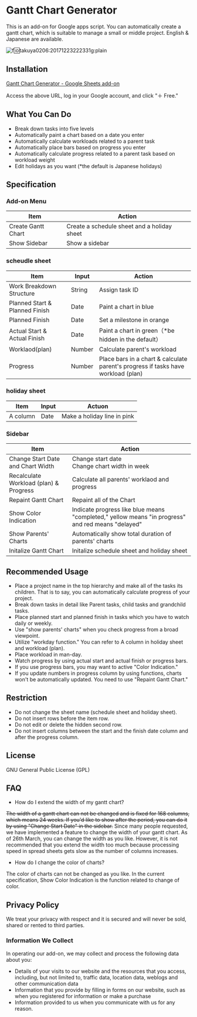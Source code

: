 
# Gantt Chart Generator
This is an add-on for Google apps script. You can automatically create a gantt chart, which is suitable to manage a small or middle project. English & Japanese are available.



![f:id:takuya0206:20171223222331g:plain](https://cdn-ak.f.st-hatena.com/images/fotolife/t/takuya0206/20171223/20171223222331.gif)


## Installation

[Gantt Chart Generator - Google Sheets add-on](https://chrome.google.com/webstore/detail/gantt-chart-generator/bnaicalmdphddkedcgchnfbjohmhdgni?utm_source=permalink)

Access the above URL, log in your Google account, and click "＋ Free."


## What You Can Do

* Break down tasks into five levels
* Automatically paint a chart based on a date you enter
* Automatically calculate workloads related to a parent task
* Automatically place bars based on progress you enter
* Automatically calculate progress related to a parent task based on workload weight
* Edit holidays as you want (*the default is Japanese holidays)


## Specification

### Add-on Menu

Item         | Action                     
---------- | -------------------------
Create Gantt Chart | Create a schedule sheet and a holiday sheet
Show Sidebar   | Show a sidebar                 

### scheudle sheet

Item           | Input  | Action                                    
------------ | --- | ----------------------------------------
Work Breakdown Structure    | String | Assign task ID                                   
Planned Start & Planned Finish | Date  | Paint a chart in blue                           
Planned Finish         | Date  | Set a milestone in orange                        
Actual Start & Actual Finish | Date  | Paint a chart in green（*be hidden in the default）                
Worklaod(plan)        | Number  | Calculate parent's workload                               
Progress           | Number  | Place bars in a chart & calculate parent's progress if tasks have workload (plan)  


### holiday sheet

Item | Input | Actuon               
-- | -- | -------------------
A column | Date | Make a holiday line in pink

### Sidebar

Item           | Action                      
------------ | --------------------------
Change Start Date and Chart Width       | Change start date<br />Change chart width in week
Recalculate Workload (plan) & Progress | Calculate all parents' worklaod and progress             
Repaint Gantt Chart | Repaint all of the Chart         
Show Color Indication      | Indicate progress like blue means "completed," yellow means "in progress" and red means "delayed"
Show Parents' Charts      | Automatically show total duration of parents' charts
Initalize Gantt Chart          | Initalize schedule sheet and holiday sheet

## Recommended Usage

* Place a project name in the top hierarchy and make all of the tasks its children. That is to say, you can automatically calculate progress of your project.
* Break down tasks in detail like Parent tasks, child tasks and grandchild tasks.
* Place planned start and planned finish in tasks which you have to watch daily or weekly.
* Use "show parents' charts" when you check progress from a broad viewpoint.
* Utilize "workday function." You can refer to A column in holiday sheet and workload (plan).
* Place workload in man-day.
* Watch progress by using actual start and actual finish or progress bars.
* If you use progress bars, you may want to active "Color Indication."
* If you update numbers in progress column by using functions, charts won't be automatically updated. You need to use "Repaint Gantt Chart."

## Restriction

* Do not change the sheet name (schedule sheet and holiday sheet).
* Do not insert rows before the item row.
* Do not edit or delete the hidden second row.
* Do not insert columns between the start and the finish date column and after the progress column.

## License
GNU General Public License (GPL)

## FAQ

 - How do I extend the width of my gantt chart?

~~The width of a gantt chart can not be changed and is fixed for 168 columns, which means 24 weeks. If you'd like to show after the period, you can do it by using "Change Start Date" in the sidebar.~~
Since many people requested, we have implemented a feature to change the width of your gantt chart. As of 26th March, you can change the width as you like. However, it is not recommended that you extend the width too much because processing speed in spread sheets gets slow as the number of columns increases.


 - How do I change the color of charts?

The color of charts can not be changed as you like. In the current specification,  Show Color Indication is the function related to change of color.

## Privacy Policy
We treat your privacy with respect and it is secured and will never be sold, shared or rented to third parties.

### Information We Collect
In operating our add-on, we may collect and process the following data about you:

* Details of your visits to our website and the resources that you access, including, but not limited to, traffic data, location data, weblogs and other communication data
* Information that you provide by filling in forms on our website, such as when you registered for information or make a purchase
* Information provided to us when you communicate with us for any reason.